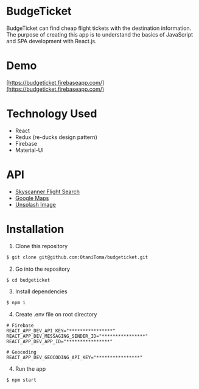 # BudgeTicket
BudgeTicket can find cheap flight tickets with the destination information. The purpose of creating this app is to understand the basics of JavaScript and SPA development with React.js.

# Demo
[https://budgeticket.firebaseapp.com/](https://budgeticket.firebaseapp.com/)

# Technology Used
* React
* Redux (re-ducks design pattern)
* Firebase
* Material-UI

# API
* [Skyscanner Flight Search](https://rapidapi.com/skyscanner/api/skyscanner-flight-search/details) 
* [Google Maps](https://developers.google.com/maps/documentation) 
* [Unsplash Image](https://unsplash.com/developers)

# Installation

1. Clone this repository

```bash
$ git clone git@github.com:OtaniToma/budgeticket.git
```

2. Go into the repository

```bash
$ cd budgeticket
```

3. Install dependencies

```bash
$ npm i
```

4. Create .env file on root directory

```.env
# Firebase
REACT_APP_DEV_API_KEY="****************"
REACT_APP_DEV_MESSAGING_SENDER_ID="****************"
REACT_APP_DEV_APP_ID="****************"

# Geocoding
REACT_APP_DEV_GEOCODING_API_KEY="****************"
```

4. Run the app

```bash
$ npm start
```
